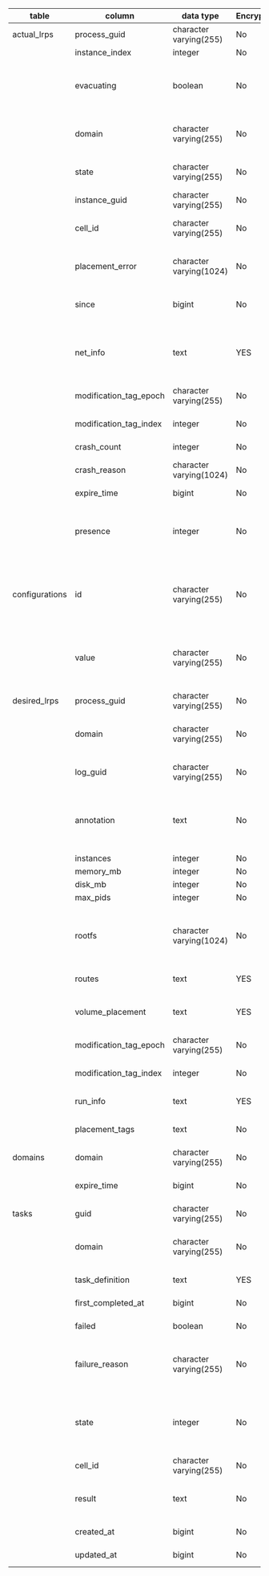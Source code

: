 | table          | column                 | data type               | Encrypted | description                                                                                                                    |
|----------------|------------------------|-------------------------|-----------|--------------------------------------------------------------------------------------------------------------------------------|
| actual_lrps    | process_guid           | character varying(255)  | No        | DesiredLRP unique identifier (foreign key)                                                                                     |
|                | instance_index         | integer                 | No        | ActualLRP index                                                                                                                |
|                | evacuating             | boolean                 | No        | **Deprecated in favor of `presence`.** True if the LRP is on an evacuating cell, false otherwise.                              |
|                | domain                 | character varying(255)  | No        | Domain to which the DesiredLRP belong (either cf-apps or cf-tasks)                                                             |
|                | state                  | character varying(255)  | No        | One of UNCLAIMED, CLAIMED, RUNNING OR CRASHED                                                                                  |
|                | instance_guid          | character varying(255)  | No        | Globally unique id for this row                                                                                                |
|                | cell_id                | character varying(255)  | No        | Id of the cell on which the LRP is CLAIMED OR RUNNING                                                                          |
|                | placement_error        | character varying(1024) | No        | Most recent placement error that the Auctioneer encountered                                                                    |
|                | since                  | bigint                  | No        | Time when the ActualLRP state was last updated                                                                                 |
|                | net_info               | text                    | YES       | Information about the host ip, the internal interface ip address of the container as well as (host -> container) port mappings |
|                | modification_tag_epoch | character varying(255)  | No        | GUID generated when the record is created                                                                                      |
|                | modification_tag_index | integer                 | No        | Integer incremented everytime there is an update to the record                                                                 |
|                | crash_count            | integer                 | No        | Number of crashes                                                                                                              |
|                | crash_reason           | character varying(1024) | No        | Reason for the most reason crash (e.g. app failed the healthcheck)                                                             |
|                | expire_time            | bigint                  | No        | Unused                                                                                                                         |
|                | presence               | integer                 | No        | Describes the presence of the cell hosting the ActualLRP. 0 for `Ordinary`, 1 for `Evacuating`, and 2 for `Suspect`.           |
| configurations | id                     | character varying(255)  | No        | Configuration table holds configuration values for BBS. Currently id can be one of "version" or "encryption_key_label"         |
|                | value                  | character varying(255)  | No        | For "version" it is the current version of the database. "encryption_key_label" holds the label of the active encryption key   |
| desired_lrps   | process_guid           | character varying(255)  | No        | Unique identifier of the DesiredLRP                                                                                            |
|                | domain                 | character varying(255)  | No        | Domain to which the DesiredLRP belong (either cf-apps or cf-tasks)                                                             |
|                | log_guid               | character varying(255)  | No        | Identifier to use when emitting application logs                                                                               |
|                | annotation             | text                    | No        | Optional field for clients of the Diego BBS Api (currently used by CC. set to the timestamp when CC app was last updated)      |
|                | instances              | integer                 | No        | Number of instances                                                                                                            |
|                | memory_mb              | integer                 | No        | Memory Quota in MB                                                                                                             |
|                | disk_mb                | integer                 | No        | Disk Quota in MB                                                                                                               |
|                | max_pids               | integer                 | No        | Process ids Quota                                                                                                              |
|                | rootfs                 | character varying(1024) | No        | Scheme of RootFS to use for the LRP (for example "docker://some/image" or "preloaded:cflinuxfs3")                              |
|                | routes                 | text                    | YES       | Routes bound to the DesiredLRP                                                                                                 |
|                | volume_placement       | text                    | YES       | Volumes to be mounted for the LRP (passed through to the persistence layer)                                                    |
|                | modification_tag_epoch | character varying(255)  | No        | GUID generated when the record is created                                                                                      |
|                | modification_tag_index | integer                 | No        | Integer incremented everytime there is an update to the record                                                                 |
|                | run_info               | text                    | YES       | Metadata on how to run the application                                                                                         |
|                | placement_tags         | text                    | No        | Specify the isolation segment used to run the application                                                                      |
| domains        | domain                 | character varying(255)  | No        | Domain name                                                                                                                    |
|                | expire_time            | bigint                  | No        | Absolute time after which the Domain is considered stale                                                                       |
| tasks          | guid                   | character varying(255)  | No        | Unique identifier of the Task                                                                                                  |
|                | domain                 | character varying(255)  | No        | Domain to which the DesiredLRP belong (either cf-apps or cf-tasks)                                                             |
|                | task_definition        | text                    | YES       | Metadata on how to run the task                                                                                                |
|                | first_completed_at     | bigint                  | No        | Timestamp when the task was completed                                                                                          |
|                | failed                 | boolean                 | No        | True if the task completed with failures                                                                                       |
|                | failure_reason         | character varying(255)  | No        | Reason for the failure (if failed is true), for example (task exited with non zero status code)                                |
|                | state                  | integer                 | No        | State of the task one of 0: "Invalid", 1: "Pending", 2: "Running", 3: "Completed", 4: "Resolving"                              |
|                | cell_id                | character varying(255)  | No        | Id of the cell on which the Task is Running                                                                                    |
|                | result                 | text                    | No        | The content of the task's result file (result file is specified in the task_definition)                                        |
|                | created_at             | bigint                  | No        | Timestamp when the task was first created                                                                                      |
|                | updated_at             | bigint                  | No        | Timestamp when the task was last updated                                                                                       |
